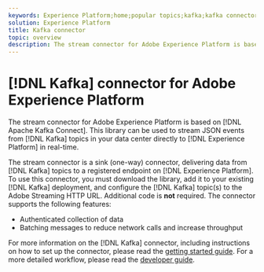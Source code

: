```yaml
---
keywords: Experience Platform;home;popular topics;kafka;kafka connector;Kafka;
solution: Experience Platform
title: Kafka connector
topic: overview
description: The stream connector for Adobe Experience Platform is based on Apache Kafka Connect. This library can be used to stream JSON events from Kafka topics in your data center directly to Experience Platform in real-time.
---
```


# [!DNL Kafka] connector for Adobe Experience Platform

The stream connector for Adobe Experience Platform is based on [!DNL Apache Kafka Connect]. This library can be used to stream JSON events from [!DNL Kafka] topics in your data center directly to [!DNL Experience Platform] in real-time.

The stream connector is a sink (one-way) connector, delivering data from [!DNL Kafka] topics to a registered endpoint on [!DNL Experience Platform]. To use this connector, you must download the library, add it to your existing [!DNL Kafka] deployment, and configure the [!DNL Kafka] topic(s) to the Adobe Streaming HTTP URL. Additional code is **not** required. The connector supports the following features:

- Authenticated collection of data
- Batching messages to reduce network calls and increase throughput

For more information on the [!DNL Kafka] connector, including instructions on how to set up the connector, please read the [getting started guide](https://github.com/adobe/experience-platform-streaming-connect). For a more detailed workflow, please read the [developer guide](https://github.com/adobe/experience-platform-streaming-connect/blob/master/DEVELOPER_GUIDE.md).